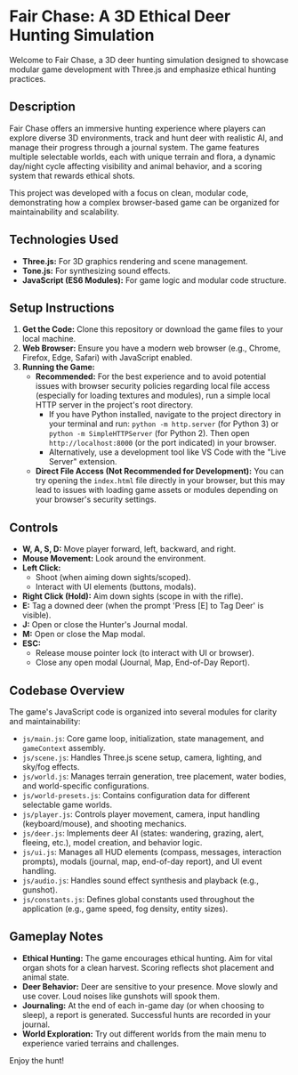 # Fair Chase: A 3D Ethical Deer Hunting Simulation

Welcome to Fair Chase, a 3D deer hunting simulation designed to showcase modular game development with Three.js and emphasize ethical hunting practices.

## Description

Fair Chase offers an immersive hunting experience where players can explore diverse 3D environments, track and hunt deer with realistic AI, and manage their progress through a journal system. The game features multiple selectable worlds, each with unique terrain and flora, a dynamic day/night cycle affecting visibility and animal behavior, and a scoring system that rewards ethical shots.

This project was developed with a focus on clean, modular code, demonstrating how a complex browser-based game can be organized for maintainability and scalability.

## Technologies Used

*   **Three.js:** For 3D graphics rendering and scene management.
*   **Tone.js:** For synthesizing sound effects.
*   **JavaScript (ES6 Modules):** For game logic and modular code structure.

## Setup Instructions

1.  **Get the Code:** Clone this repository or download the game files to your local machine.
2.  **Web Browser:** Ensure you have a modern web browser (e.g., Chrome, Firefox, Edge, Safari) with JavaScript enabled.
3.  **Running the Game:**
    *   **Recommended:** For the best experience and to avoid potential issues with browser security policies regarding local file access (especially for loading textures and modules), run a simple local HTTP server in the project's root directory. 
        *   If you have Python installed, navigate to the project directory in your terminal and run: `python -m http.server` (for Python 3) or `python -m SimpleHTTPServer` (for Python 2). Then open `http://localhost:8000` (or the port indicated) in your browser.
        *   Alternatively, use a development tool like VS Code with the "Live Server" extension.
    *   **Direct File Access (Not Recommended for Development):** You can try opening the `index.html` file directly in your browser, but this may lead to issues with loading game assets or modules depending on your browser's security settings.

## Controls

*   **W, A, S, D:** Move player forward, left, backward, and right.
*   **Mouse Movement:** Look around the environment.
*   **Left Click:** 
    *   Shoot (when aiming down sights/scoped).
    *   Interact with UI elements (buttons, modals).
*   **Right Click (Hold):** Aim down sights (scope in with the rifle).
*   **E:** Tag a downed deer (when the prompt 'Press [E] to Tag Deer' is visible).
*   **J:** Open or close the Hunter's Journal modal.
*   **M:** Open or close the Map modal.
*   **ESC:** 
    *   Release mouse pointer lock (to interact with UI or browser).
    *   Close any open modal (Journal, Map, End-of-Day Report).

## Codebase Overview

The game's JavaScript code is organized into several modules for clarity and maintainability:

*   `js/main.js`: Core game loop, initialization, state management, and `gameContext` assembly.
*   `js/scene.js`: Handles Three.js scene setup, camera, lighting, and sky/fog effects.
*   `js/world.js`: Manages terrain generation, tree placement, water bodies, and world-specific configurations.
*   `js/world-presets.js`: Contains configuration data for different selectable game worlds.
*   `js/player.js`: Controls player movement, camera, input handling (keyboard/mouse), and shooting mechanics.
*   `js/deer.js`: Implements deer AI (states: wandering, grazing, alert, fleeing, etc.), model creation, and behavior logic.
*   `js/ui.js`: Manages all HUD elements (compass, messages, interaction prompts), modals (journal, map, end-of-day report), and UI event handling.
*   `js/audio.js`: Handles sound effect synthesis and playback (e.g., gunshot).
*   `js/constants.js`: Defines global constants used throughout the application (e.g., game speed, fog density, entity sizes).

## Gameplay Notes

*   **Ethical Hunting:** The game encourages ethical hunting. Aim for vital organ shots for a clean harvest. Scoring reflects shot placement and animal state.
*   **Deer Behavior:** Deer are sensitive to your presence. Move slowly and use cover. Loud noises like gunshots will spook them.
*   **Journaling:** At the end of each in-game day (or when choosing to sleep), a report is generated. Successful hunts are recorded in your journal.
*   **World Exploration:** Try out different worlds from the main menu to experience varied terrains and challenges.

Enjoy the hunt!
